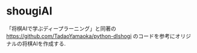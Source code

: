 # shougiAI
「将棋AIで学ぶディープラーニング」と同著の https://github.com/TadaoYamaoka/python-dlshogi のコードを参考にオリジナルの将棋AIを作成する.
